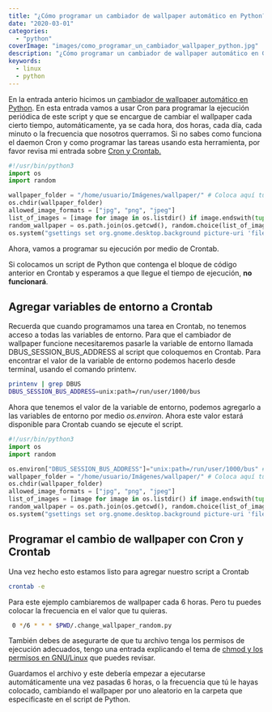 ```yaml
---
title: "¿Cómo programar un cambiador de wallpaper automático en Python?"
date: "2020-03-01"
categories: 
  - "python"
coverImage: "images/como_programar_un_cambiador_wallpaper_python.jpg"
description: "¿Cómo programar un cambiador de wallpaper automático en GNU/Linux usando Python? En esta entrada usaremos Cron para cambiar el wallpaper cada cierto tiempo."
keywords:
  - linux
  - python
---
```


En la entrada anterio hicimos un [cambiador de wallpaper automático en Python](https://coffeebytes.dev/como-crear-un-cambiador-de-wallpaper-automatico-usando-python-en-gnome/). En esta entrada vamos a usar Cron para programar la ejecución periódica de este script y que se encargue de cambiar el wallpaper cada cierto tiempo, automáticamente, ya se cada hora, dos horas, cada día, cada minuto o la frecuencia que nosotros querramos. Si no sabes como funciona el daemon Cron y como programar las tareas usando esta herramienta, por favor revisa mi entrada sobre [Cron y Crontab.](https://coffeebytes.dev/cron-y-crontab-programa-tareas-periodicas/)

```python
#!/usr/bin/python3
import os
import random

wallpaper_folder = "/home/usuario/Imágenes/wallpaper/" # Coloca aquí tu propia ruta
os.chdir(wallpaper_folder)
allowed_image_formats = ["jpg", "png", "jpeg"]
list_of_images = [image for image in os.listdir() if image.endswith(tuple(allowed_image_formats))]
random_wallpaper = os.path.join(os.getcwd(), random.choice(list_of_images))
os.system("gsettings set org.gnome.desktop.background picture-uri 'file://{}'".format(random_wallpaper))
```

Ahora, vamos a programar su ejecución por medio de Crontab.

Si colocamos un script de Python que contenga el bloque de código anterior en Crontab y esperamos a que llegue el tiempo de ejecución, **no funcionará**.

## Agregar variables de entorno a Crontab

Recuerda que cuando programamos una tarea en Crontab, no tenemos acceso a todas las variables de entorno. Para que el cambiador de wallpaper funcione necesitaremos pasarle la variable de entorno llamada DBUS\_SESSION\_BUS\_ADDRESS al script que coloquemos en Crontab. Para encontrar el valor de la variable de entorno podemos hacerlo desde terminal, usando el comando printenv.

```bash
printenv | grep DBUS
DBUS_SESSION_BUS_ADDRESS=unix:path=/run/user/1000/bus
```

Ahora que tenemos el valor de la variable de entorno, podemos agregarlo a las variables de entorno por medio _os.environ_. Ahora este valor estará disponible para Crontab cuando se ejecute el script.

```python
#!/usr/bin/python3
import os
import random

os.environ["DBUS_SESSION_BUS_ADDRESS"]="unix:path=/run/user/1000/bus" # LINEA NUEVA
wallpaper_folder = "/home/usuario/Imágenes/wallpaper/" # Coloca aquí tu propia ruta absoluta
os.chdir(wallpaper_folder)
allowed_image_formats = ["jpg", "png", "jpeg"]
list_of_images = [image for image in os.listdir() if image.endswith(tuple(allowed_image_formats))]
random_wallpaper = os.path.join(os.getcwd(), random.choice(list_of_images))
os.system("gsettings set org.gnome.desktop.background picture-uri 'file://{}'".format(random_wallpaper))
```

## Programar el cambio de wallpaper con Cron y Crontab

Una vez hecho esto estamos listo para agregar nuestro script a Crontab

```bash
crontab -e
```

Para este ejemplo cambiaremos de wallpaper cada 6 horas. Pero tu puedes colocar la frecuencia en el valor que tu quieras.

```bash
 0 */6 * * * $PWD/.change_wallpaper_random.py
```

También debes de asegurarte de que tu archivo tenga los permisos de ejecución adecuados, tengo una entrada explicando el tema de [chmod y los permisos en GNU/Linux](https://coffeebytes.dev/entiende-los-permisos-en-gnu-linux-y-el-comando-chmod/) que puedes revisar.

Guardamos el archivo y este debería empezar a ejecutarse automáticamente una vez pasadas 6 horas, o la frecuencia que tú le hayas colocado, cambiando el wallpaper por uno aleatorio en la carpeta que especificaste en el script de Python.
